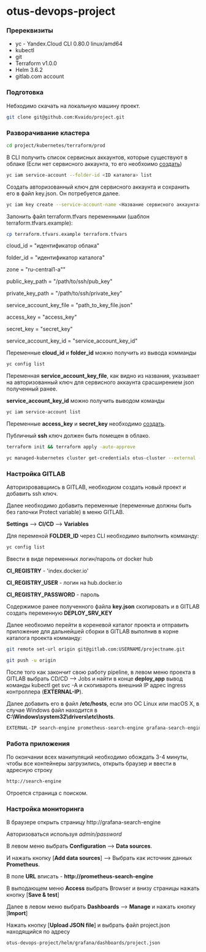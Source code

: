 # otus-devops-project

### Пререквизиты
* yc - Yandex.Cloud CLI 0.80.0 linux/amd64
* kubectl
* git
* Terraform v1.0.0
* Helm 3.6.2
* gitlab.com account

### Подготовка 
Небходимо скачать на локальную машину проект.
```sh
git clone git@github.com:Kvaido/project.git
```

### Разворачивание кластера
```sh
cd project/kubernetes/terraform/prod
```
В CLI получить список сервисных аккаунтов, которые существуют в облаке (Если нет сервисного аккаунта, то его необхоимо [создать](https://cloud.yandex.ru/docs/iam/operations/sa/create))
```sh
yc iam service-account --folder-id <ID каталога> list
```
Создать авторизованный ключ для сервисного аккаунта и сохранить его в файл key.json.
Он потребуется далее.
```sh
yc iam key create --service-account-name <Название сервисного аккаунта> --output key.json
```

Запонить файл terraform.tfvars переменными (шаблон terraform.tfvars.example):
```sh
cp terraform.tfvars.example terraform.tfvars
```

cloud_id                 = "идентификатор облака"

folder_id                = "идентификатор каталога"

zone                     = "ru-central1-a""

public_key_path          = "/path/to/ssh/pub_key"

private_key_path         = "/path/to/ssh/private_key"

service_account_key_file = "path_to_key_file.json"

access_key               = "access_key"

secret_key               = "secret_key"

service_account_key_id   = "service_account_key_id"

Переменные **cloud_id** и **folder_id** можно получить из вывода комманды 
```sh
yc config list
```
Переменная **service_account_key_file**, как видно из названия, указывает на авторизованный ключ для сервисного аккаунта срасширением json полученный ранее.

**service_account_key_id**  можно получить выводом команды 
```sh
yc iam service-account list
```
Переменные **access_key** и **secret_key** необходимо [создать](https://cloud.yandex.ru/docs/iam/operations/sa/create-access-key).

Публичный **ssh** ключ должен быть помещен в облако.
```sh
terraform init && terraform apply -auto-approve
```
```sh
yc managed-kubernetes cluster get-credentials otus-cluster --external --force
```
### Настройка GITLAB
Авторизровавщиись в GITLAB, необходиом создать новый проект и добавить ssh ключ.

Далее необходимо добавить переменные (переменные должны быть без галочки Protect variable) в меню GITLAB.

**Settings** --> **CI/CD** --> **Variables**

Для переменой **FOLDER_ID** через CLI необходимо выполнить комманду:
```sh
yc config list
```
Ввести в виде переменных логин/пароль от docker hub

**CI_REGISTRY** - 'index.docker.io'

**CI_REGISTRY_USER** - логин на hub.docker.io

**CI_REGISTRY_PASSWORD** - пароль

Содержимое ранее полученного файла **key.json** скопировать и в GITLAB создать переменную **DEPLOY_SRV_KEY**

Далее необхоимо перейти в кореневой каталог проекта и отправить приложение для дальнейшей сборки в GITLAB выполнив в корне каталога проекта комманду:
```sh
git remote set-url origin git@gitlab.com:USERNAME/projectname.git
```
```sh
git push -u origin
```
После того как закончит свою работу pipeline, в левом меню проекта в GITLAB выбрать CD/CD --> Jobs и найти в конце **deploy_app** вывод команды kubectl get svc -A
и скопивароть внешний IP адрес ingress контроллера (**EXTERNAL-IP**).

Далее добавить его в файл **/etc/hosts**, если это ОС Linux или macOS X, в случае Windows файл находится в **C:\Windows\system32\drivers\etc\hosts**.

```sh
EXTERNAL-IP search-engine prometheus-search-engine grafana-search-engine alertmanager-search-engine
```
### Работа приложения
По окончании всех манипуляций необходимо обождать 3-4 минуты, чтобы все контейнеры загрузились, открыть браузер и ввести в адресную строку
```sh
http://search-engine
```
Отроется страница с поиском.

### Настройка мониторинга
В браузере открыть страницу http://grafana-search-engine

Авторизоваться используя *admin/password*

В левом меню выбрать **Configuration** --> **Data sources**.

И нажать кнопку [**Add data sources**] --> Выбрать как источник данных **Prometheus**.

В поле **URL** вписать - <b>http://prometheus-search-engine</b>

В выподающем меню **Access** выбрать Browser и внизу страницы нажать кнопку [**Save & test**]

Далее в левом меню выбрать **Dashboards** --> **Manage** и нажать кнопку [**Import**]

Нажать кнопку [**Upload JSON file**] и выбрать файл project.json находящийся по адресу
```sh
otus-devops-project/helm/grafana/dashboards/project.json
```
